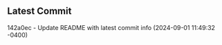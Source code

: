 
## Latest Commit
142a0ec - Update README with latest commit info (2024-09-01 11:49:32 -0400) <Yunxi-Zhou>
